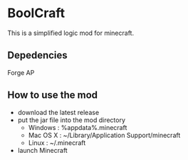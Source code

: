 # BoolCraft

This is a simplified logic mod for minecraft.

## Depedencies ##

Forge AP

## How to use the mod ##

- download the latest release
- put the jar file into the mod directory
    * Windows : %appdata%\.minecraft
    * Mac OS X : ~/Library/Application Support/minecraft
    * Linux : ~/.minecraft
- launch Minecraft
